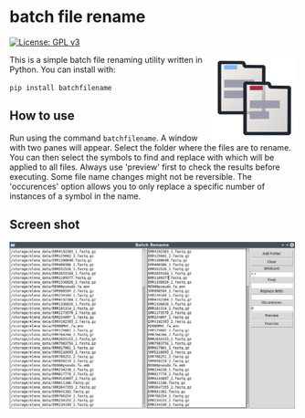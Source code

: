 # batch file rename

[![License: GPL v3](https://img.shields.io/badge/License-GPL%20v3-blue.svg)](https://www.gnu.org/licenses/gpl-3.0)

<img align="right" src=img/logo.png width=150px>

This is a simple batch file renaming utility written in Python. You can install with:

`pip install batchfilename`

## How to use

Run using the command `batchfilename`. A window with two panes will appear. Select the folder where the files are to rename. You can then select the symbols to find and replace with which will be applied to all files. Always use 'preview' first to check the results before executing. Some file name changes might not be reversible. The 'occurences' option allows you to only replace a specific number of instances of a symbol in the name.

## Screen shot

<img src=img/scr1.png width=500px>
